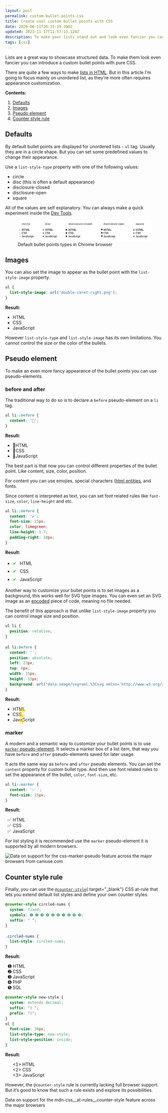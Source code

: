 ```yaml
---
layout: post
permalink: custom-bullet-points-css
title: Create cool custom bullet points with CSS
date: 2020-08-11T20:31:19.390Z
updated: 2023-11-17T11:57:13.124Z
description: To make your lists stand out and look even fancier you can introduce a custom bullet points with pure CSS.
tags: [css]
---
```


Lists are a great way to showcase structured data. To make them look even fancier you can introduce a custom bullet points with pure CSS.

There are quite a few ways to make [lists in HTML](https://www.w3schools.com/HTML/html_lists.asp). But in this article I'm going to focus mainly on unordered list, as they're more often requires appearance customization.

**Contents:**
1. [Defaults](#defaults)
2. [Images](#images)
3. [Pseudo element](#pseudo-element)
4. [Counter style rule](#counter-style-rule)

<style>
  .bullet-image {
    list-style-image: url('/images/misc/double-caret-right.png');
  }
  .bullet-image li::before,
  .bullet-marker li::before {
    display: none;
  }
  .bullet-emoji li:before {
    all: unset;
    content: '🔹';
  }
  .bullet-entity li:before {
    content: '✔';
    font-size: 15px;
    color: limegreen;
    line-height: 1.7;
    padding-right: 10px;
  }
  .bullet-bg li {position:relative}
  .bullet-bg li:before {
    content: '';
    position: absolute;
    left: 23px;
    top: 6px;
    width: 15px;
    height: 15px;
    background: url("data:image/svg+xml,%3Csvg xmlns='http://www.w3.org/2000/svg' xmlns:xlink='http://www.w3.org/1999/xlink' version='1.1' x='0px' y='0px' viewBox='0 0 426.667 426.667' style='enable-background:new 0 0 426.667 426.667;' xml:space='preserve'%3E%3Cg%3E%3Cg%3E%3Cg%3E%3Cpath d='M213.333,106.667c-58.88,0-106.667,47.787-106.667,106.667S154.453,320,213.333,320S320,272.213,320,213.333 S272.213,106.667,213.333,106.667z' fill='gold'/%3E%3Cpath d='M213.333,0C95.467,0,0,95.467,0,213.333s95.467,213.333,213.333,213.333S426.667,331.2,426.667,213.333 S331.2,0,213.333,0z M213.333,384c-94.293,0-170.667-76.373-170.667-170.667S119.04,42.667,213.333,42.667 S384,119.04,384,213.333S307.627,384,213.333,384z' fill='gold'/%3E%3C/g%3E%3C/g%3E%3C/g%3E%3C/svg%3E");
  }
  .bullet-marker li::marker {
    content: '✅ ';
    font-size: 15px;
  }
  @counter-style new-style {
    system: extends decimal;
    suffix: "> ";
    prefix: "<";
  }
  .counter-style {
    list-style-type: new-style;
    list-style-position: inside;
  }
   .counter-style li::before,
   .circled-nums li::before {
    display: none;
   }

   @counter-style circled-nums {
  system: fixed;
  symbols: ➊ ➋ ➌ ➍ ➎ ➏ ➐ ➑ ➒ ➓;
  suffix: " ";
}

.circled-nums {
  list-style: circled-nums;
}
</style>

## Defaults

By default bullet points are displayed for unordered lists - `ul` tag. Usually they are in a circle shape. But you can set some predefined values to change their appearance.

Use a `list-style-type` property with one of the following values:

* circle
* disc (this is often a default appearance)
* disclosure-closed
* disclosure-open
* square

All of the values are self explanatory. You can always make a quick experiment inside the [Dev Tools](/cool-chrome-dev-tools-tricks-you-might-not-know-about/).

  <figure>
    <img class="shadow" src="/images/misc/default-bullet-points-types.png" alt="Default bullet points types" loading="lazy">
    <figcaption>Default bullet points types in Chrome browser</figcaption>
  </figure>

## Images

You can also set the image to appear as the bullet point with the `list-style-image` property.

```css
ul {
  list-style-image: url('double-caret-right.png');
}
```
**Result:**
<ul class="bullet-image">
  <li>HTML</li>
  <li>CSS</li>
  <li>JavaScript</li>
</ul>

However `list-style-type` and `list-style-image` has its own limitations. You cannot control the size or the color of the bullets.

## Pseudo element

To make an even more fancy appearance of the bullet points you can use pseudo-elements.

### before and after

The traditional way to do so is to declare a `before` pseudo-element on a `li` tag.

```css
ul li::before {
  content: '🔹';
}
```

**Result:**

<ul class="bullet-emoji">
  <li>HTML</li>
  <li>CSS</li>
  <li>JavaScript</li>
</ul>

The best part is that now you can control different properties of the bullet point. Like content, size, color, position.

For content you can use emojies, special characters ([html entities](/special-characters-and-symbols-with-html-entities/), and fonts.

Since content is interpreted as text, you can set font related rules like `font-size`, `color`, `line-height` and etc.

```css
ul li::before {
  content: '✔';
  font-size: 15px;
  color: limegreen;
  line-height: 1.7;
  padding-right: 10px;
}
```

**Result:**

<ul class="bullet-entity">
  <li>HTML</li>
  <li>CSS</li>
  <li>JavaScript</li>
</ul>

Another way to customize your bullet points is to set images as a background, this works well for SVG type images. You can even set an SVG image as an [encoded](/using-svg-background-image-with-css-code-only) piece of code, meaning no file needed.

The benefit of this approach is that unlike `list-style-image` property you can control image size and position.

```css
ul li {
  position: relative;
}

ul li:before {
  content: '';
  position: absolute;
  left: 23px;
  top: 6px;
  width: 15px;
  height: 15px;
  background: url("data:image/svg+xml,%3Csvg xmlns='http://www.w3.org/2000/svg' xmlns:xlink='http://www.w3.org/1999/xlink' version='1.1' x='0px' y='0px' viewBox='0 0 426.667 426.667' style='enable-background:new 0 0 426.667 426.667;' xml:space='preserve'%3E%3Cg%3E%3Cg%3E%3Cg%3E%3Cpath d='M213.333,106.667c-58.88,0-106.667,47.787-106.667,106.667S154.453,320,213.333,320S320,272.213,320,213.333 S272.213,106.667,213.333,106.667z' fill='gold'/%3E%3Cpath d='M213.333,0C95.467,0,0,95.467,0,213.333s95.467,213.333,213.333,213.333S426.667,331.2,426.667,213.333 S331.2,0,213.333,0z M213.333,384c-94.293,0-170.667-76.373-170.667-170.667S119.04,42.667,213.333,42.667 S384,119.04,384,213.333S307.627,384,213.333,384z' fill='gold'/%3E%3C/g%3E%3C/g%3E%3C/g%3E%3C/svg%3E");
}
```

**Result:**

<ul class="bullet-bg">
  <li>HTML</li>
  <li>CSS</li>
  <li>JavaScript</li>
</ul>

### marker

A modern and a semantic way to customize your bullet points is to use [`marker` pseudo-element](https://developer.mozilla.org/en-US/docs/Web/CSS/::marker). It selects a marker box of a list item, that way you have `before` and `after` pseudo-elements saved for later usage.

It acts the same way as `before` and `after` pseudo elements. You can set the `content` property for custom bullet type. And then use font related rules to set the appearance of the bullet, `color`, `font-size`, etc.

```css
ul li::marker {
  content: '✅ ';
  font-size: 15px;
}
```

**Result:**

<ul class="bullet-marker">
  <li>HTML</li>
  <li>CSS</li>
  <li>JavaScript</li>
</ul>

For list styling it is recommended use the `marker` pseudo-element it is supported by all modern browsers.

<p class="ciu_embed" data-feature="css-marker-pseudo" data-periods="future_1,current,past_1" data-accessible-colours="false">
<picture>
<source type="image/webp" srcset="https://caniuse.bitsofco.de/image/css-marker-pseudo.webp">
<source type="image/png" srcset="https://caniuse.bitsofco.de/image/css-marker-pseudo.png">
<img src="https://caniuse.bitsofco.de/image/css-marker-pseudo.jpg" alt="Data on support for the css-marker-pseudo feature across the major browsers from caniuse.com">
</picture>
</p>

## Counter style rule

Finally, you can use the [`@counter-style`](https://developer.mozilla.org/en-US/docs/Web/CSS/@counter-style){:target="_blank"} CSS at-rule that lets you extend default list styles and define your own counter styles.

```css
@counter-style circled-nums {
  system: fixed;
  symbols: ➊ ➋ ➌ ➍ ➎ ➏ ➐ ➑ ➒ ➓;
  suffix: " ";
}

.circled-nums {
  list-style: circled-nums;
}
```

**Result:**

<ol class="circled-nums">
  <li>HTML</li>
  <li>CSS</li>
  <li>JavaScript</li>
  <li>PHP</li>
  <li>SQL</li>
</ol>

```css
@counter-style new-style {
  system: extends decimal;
  suffix: ") ";
  prefix: "(";
}
ol {
  font-size: 30px;
  list-style-type: new-style;
  list-style-position: inside;
}
```

**Result:**

<ol class="counter-style">
  <li>HTML</li>
  <li>CSS</li>
  <li>JavaScript</li>
</ol>

However, the `@counter-style` rule is currently lacking full browser support. But it’s good to know that such a rule exists and explore its possibilities.

<p class="ciu_embed" data-feature="mdn-css__at-rules__counter-style" data-periods="future_1,current,past_1" data-accessible-colours="false">
<p>Data on support for the mdn-css__at-rules__counter-style feature across the major browsers</p>
</p>
